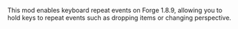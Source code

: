 This mod enables keyboard repeat events on Forge 1.8.9, allowing you to hold keys to repeat events such as dropping items or changing perspective. 

